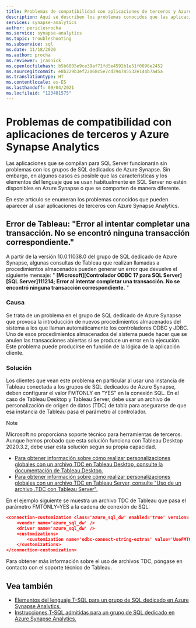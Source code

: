 ```yaml
---
title: Problemas de compatibilidad con aplicaciones de terceros y Azure Synapse Analytics
description: Aquí se describen los problemas conocidos que las aplicaciones de terceros pueden encontrar con Azure Synapse.
services: synapse-analytics
author: periclesrocha
ms.service: synapse-analytics
ms.topic: troubleshooting
ms.subservice: sql
ms.date: 11/18/2020
ms.author: procha
ms.reviewer: jrasnick
ms.openlocfilehash: b5b6805e9ce39af71fd5e4592b1e51f0096e2452
ms.sourcegitcommit: e8b229b3ef22068c5e7cd294785532e144b7a45a
ms.translationtype: HT
ms.contentlocale: es-ES
ms.lasthandoff: 09/04/2021
ms.locfileid: "123481575"
---
```

# <a name="compatibility-issues-with-third-party-applications-and-azure-synapse-analytics"></a>Problemas de compatibilidad con aplicaciones de terceros y Azure Synapse Analytics

Las aplicaciones que se compilan para SQL Server funcionarán sin problemas con los grupos de SQL dedicados de Azure Synapse. Sin embargo, en algunos casos es posible que las características y los elementos del lenguaje que se usan habitualmente en SQL Server no estén disponibles en Azure Synapse o que se comporten de manera diferente.

En este artículo se enumeran los problemas conocidos que pueden aparecer al usar aplicaciones de terceros con Azure Synapse Analytics. 

## <a name="tableau-error-an-attempt-to-complete-a-transaction-has-failed-no-corresponding-transaction-found"></a>Error de Tableau: "Error al intentar completar una transacción. No se encontró ninguna transacción correspondiente."

A partir de la versión 10.0.11038.0 del grupo de SQL dedicado de Azure Synapse, algunas consultas de Tableau que realizan llamadas a procedimientos almacenados pueden generar un error que devuelve el siguiente mensaje: " **[Microsoft][Controlador ODBC 17 para SQL Server][SQL Server]111214; Error al intentar completar una transacción. No se encontró ninguna transacción correspondiente.** "

### <a name="cause"></a>Causa

Se trata de un problema en el grupo de SQL dedicado de Azure Synapse que provoca la introducción de nuevos procedimientos almacenados del sistema a los que llaman automáticamente los controladores ODBC y JDBC. Uno de esos procedimientos almacenados del sistema puede hacer que se anulen las transacciones abiertas si se produce un error en la ejecución. Este problema puede producirse en función de la lógica de la aplicación cliente.

### <a name="solution"></a>Solución
Los clientes que vean este problema en particular al usar una instancia de Tableau conectada a los grupos de SQL dedicados de Azure Synapse, deben configurar el valor FMTONLY en "YES" en la conexión SQL. En el caso de Tableau Desktop y Tableau Server, debe usar un archivo de personalización de origen de datos (TDC) de tabla para asegurarse de que esa instancia de Tableau pasa el parámetro al controlador.  

> [!NOTE] 
> Microsoft no proporciona soporte técnico para herramientas de terceros. Aunque hemos probado que esta solución funciona con Tableau Desktop 2020.3.2, debe usar esta solución según su propia capacidad.
>

* [Para obtener información sobre cómo realizar personalizaciones globales con un archivo TDC en Tableau Desktop, consulte la documentación de Tableau Desktop.](https://help.tableau.com/current/pro/desktop/en-us/odbc_customize.htm)
* [Para obtener información sobre cómo realizar personalizaciones globales con un archivo TDC en Tableau Server, consulte "Uso de un archivo .TDC con Tableau Server".](https://kb.tableau.com/articles/howto/using-a-tdc-file-with-tableau-server)

En el ejemplo siguiente se muestra un archivo TDC de Tableau que pasa el parámetro FMTONLY=YES a la cadena de conexión de SQL:

```json
<connection-customization class='azure_sql_dw' enabled='true' version='18.1'>
    <vendor name='azure_sql_dw' />
    <driver name='azure_sql_dw' />
    <customizations>        
        <customization name='odbc-connect-string-extras' value='UseFMTONLY=yes' />
    </customizations>
</connection-customization>
```
Para obtener más información sobre el uso de archivos TDC, póngase en contacto con el soporte técnico de Tableau. 

## <a name="see-also"></a>Vea también

* [Elementos del lenguaje T-SQL para un grupo de SQL dedicado en Azure Synapse Analytics.](../sql-data-warehouse/sql-data-warehouse-reference-tsql-language-elements.md)
* [Instrucciones T-SQL admitidas para un grupo de SQL dedicado en Azure Synapse Analytics.](../sql-data-warehouse/sql-data-warehouse-reference-tsql-statements.md)